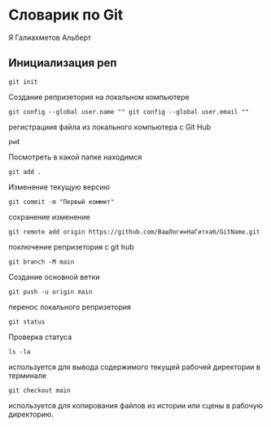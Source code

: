 # Словарик по Git
Я Галиахметов Альберт
## Инициализация реп
```
git init
```
Создание репризетория на локальном компьютере
```
git config --global user.name "" git config --global user.email ""
```
регистрациия файла из локального компьютера с Git Hub
```
pwd
```
Посмотреть в какой папке находимся
```
git add .
```
Изменение текущую версию
```
git commit -m "Первый коммит"
```
сохранение изменение
```
git remote add origin https://github.com/ВашЛогинНаГитхаб/GitName.git
```
поключение репризетория с git hub
```
git branch -M main
```
Создание основной ветки
```
git push -u origin main
```
перенос локального репризетория
```
git status
```
Проверка статуса
```
ls -la
```
используется для вывода содержимого текущей рабочей директории в терминале
```
git checkout main
```
используется для копирования файлов из истории или сцены в рабочую директорию.
